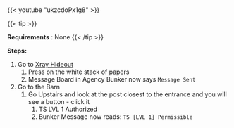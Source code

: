 #####
{{< youtube "ukzcdoPx1g8" >}}

{{< tip >}}

**Requirements** : None
{{< /tip >}}

**Steps:**

1. Go to [Xray Hideout](#38tus5vwvmty)
	1. Press on the white stack of papers
	2. Message Board in Agency Bunker now says `Message Sent`
2. Go to the Barn
	1. Go Upstairs and look at the post closest to the entrance and you will see a button - click it
		1. TS LVL 1 Authorized
		2. Bunker Message now reads: `TS [LVL 1] Permissible`